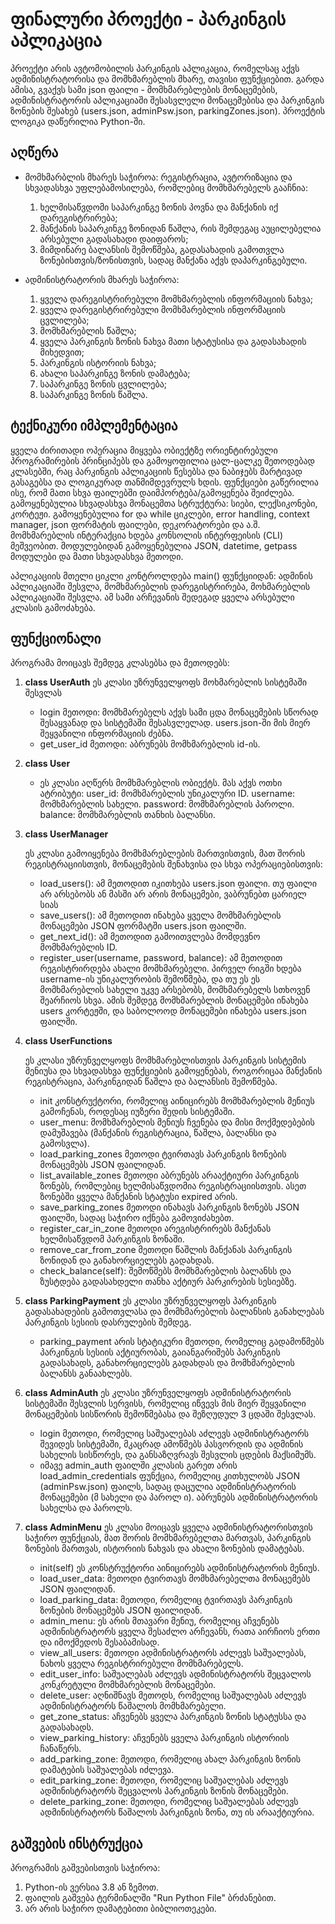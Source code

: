 # ფინალური პროექტი - პარკინგის აპლიკაცია

პროექტი არის ავტომობილის პარკინგის აპლიკაცია, რომელსაც აქვს ადმინისტრატორისა და მომხმარებლის მხარე, თავისი ფუნქციებით. გარდა ამისა, გვაქვს სამი json ფაილი - მომხმარებლების მონაცემების, ადმინისტრატორის აპლიკაციაში შესასვლელი მონაცემებისა და პარკინგის ზონების შესახებ (users.json, adminPsw.json, parkingZones.json). პროექტის ლოგიკა დაწერილია Python-ში.

## აღწერა

- მომხმარბლის მხარეს საჭიროა: რეგისტრაცია, ავტორიზაცია და სხვადასხვა უფლებამოსილება, რომლებიც მომხმარებელს გააჩნია:
    1. ხელმისაწვდომი საპარკინგე ზონის პოვნა და მანქანის იქ დარეგისტრირება;
    2. მანქანის საპარკინგე ზონიდან წაშლა, რის შემდეგაც აუცილებელია არსებული გადასახადი დაიფაროს;
    3. მიმდინარე ბალანსის შემოწმება, გადასახადის გამოთვლა ზონებისთვის/ზონისთვის, სადაც მანქანა აქვს დაპარკინგებული.

- ადმინისტრატორის მხარეს საჭიროა:
    1. ყველა დარეგისტრირებული მომხმარებლის ინფორმაციის ნახვა;
    2. ყველა დარეგისტრირებული მომხმარებლის ინფორმაციის ცვლილება;
    3. მომხმარებლის წაშლა;
    4. ყველა პარკინგის ზონის ნახვა მათი სტატუსისა და გადასახადის მიხედვით;
    5. პარკინგის ისტორიის ნახვა;
    6. ახალი საპარკინგე ზონის დამატება;
    7. საპარკინგე ზონის ცვლილება;
    8. საპარკინგე ზონის წაშლა.

## ტექნიკური იმპლემენტაცია

ყველა ძირითადი ოპერაცია მიყვება ობიექტზე ორიენტირებული პროგრამირების პრინციპებს და გამოყოფილია ცალ-ცალკე მეთოდებად კლასებში, რაც პარკინგის აპლიკაციის წესებსა და ნაბიჯებს მარტივად გასაგებსა და ლოგიკურად თანმიმდევრულს ხდის. ფუნქციები გაწერილია ისე, რომ მათი სხვა ფაილებში დაიმპორტება/გამოყენება შეიძლება. გამოყენებულია სხვადასხვა მონაცემთა სტრუქტურა: სიები, ლექსიკონები, კორტეჟი. გამოყენებულია for და while ციკლები, error handling, context manager, json ფორმატის ფაილები, დეკორატორები და ა.შ. მომხმარებლის ინტერაქცია ხდება კონსოლის ინტერფეისის (CLI) მეშვეობით. მოდულებიდან გამოყენებულია JSON, datetime, getpass მოდულები და მათი სხვადასხვა მეთოდი.

აპლიკაციის მთელი ციკლი კონტროლდება main() ფუნქციიდან: ადმინის აპლიკაციაში შესვლა, მომხმარებლის დარეგისტრირება, მოხმარებლის აპლიკაციაში შესვლა. ამ სამი არჩევანის შედეგად ყველა არსებული კლასის გამოძახება.

## ფუნქციონალი

პროგრამა მოიცავს შემდეგ კლასებსა და მეთოდებს:

1. **class UserAuth**
    ეს კლასი უზრუნველყოფს მოხმარებლის სისტემაში შესვლას

    - login მეთოდი: მომხმარებელს აქვს სამი ცდა მონაცემების სწორად შესაყვანად და სისტემაში შესასვლელად. users.json-ში მის მიერ შეყვანილი ინფორმაციის ძებნა.
    - get_user_id მეთოდი: აბრუნებს მომხმარებლის id-ის.

2. **class User**
    - ეს კლასი აღწერს მომხმარებლის ობიექტს. მას აქვს ოთხი ატრიბუტი:
    user_id: მომხმარებლის უნიკალური ID.
    username: მომხმარებლის სახელი.
    password: მომხმარებლის პაროლი.
    balance: მომხმარებლის თანხის ბალანსი.

3. **class UserManager**

    ეს კლასი გამოიყენება მომხმარებლების მართვისთვის, მათ შორის რეგისტრაციისთვის, მონაცემების შენახვისა და სხვა ოპერაციებისთვის:

    - load_users(): ამ მეთოდით იკითხება users.json ფაილი. თუ ფაილი არ არსებობს ან მასში არ არის მონაცემები, ვაბრუნებთ ცარიელ სიას
    - save_users(): ამ მეთოდით ინახება ყველა მომხმარებლის მონაცემები JSON ფორმატში users.json ფაილში.
    - get_next_id(): ამ მეთოდით გამოითვლება მომდევნო მომხმარებლის ID.
    - register_user(username, password, balance): ამ მეთოდით რეგისტრირდება ახალი მომხმარებელი. პირველ რიგში ხდება username-ის უნიკალურობის შემოწმება, და თუ ეს ეს მომხმარებლის სახელი უკვე არსებობს, მომხმარებელს სთხოვენ შეარჩიოს სხვა. ამის შემდეგ მომხმარებლის მონაცემები ინახება users კორტეჟში, და საბოლოოდ მონაცემები ინახება users.json ფაილში.

4. **class UserFunctions**

    ეს კლასი უზრუნველყოფს მომხმარებლისთვის პარკინგის სისტემის მენიუსა და სხვადასხვა ფუნქციების გამოყენებას, როგორიცაა მანქანის რეგისტრაცია, პარკინგიდან წაშლა და ბალანსის შემოწმება.

    - init კონსტრუქტორი, რომელიც აინიცირებს მომხმარებლის მენიუს გამოჩენას, როდესაც იუზერი შედის სისტემაში.
    - user_menu: მომხმარებლის მენიუს ჩვენება და მისი მოქმედებების დამუშავება (მანქანის რეგისტრაცია, წაშლა, ბალანსი და გამოსვლა).
    - load_parking_zones მეთოდი ტვირთავს პარკინგის ზონების მონაცემებს JSON ფაილიდან.
    - list_available_zones მეთოდი აბრუნებს არააქტიური პარკინგის ზონებს, რომლებიც ხელმისაწვდომია რეგისტრაციისთვის. ასეთ ზონებში ყველა მანქანის სტატუსი expired არის.
    - save_parking_zones მეთოდი ინახავს პარკინგის ზონებს JSON ფაილში, სადაც საჭირო იქნება გამოვიძახებთ.
    - register_car_in_zone მეთოდი არეგისტრირებს მანქანას ხელმისაწვდომ პარკინგის ზონაში.
    - remove_car_from_zone მეთოდი წაშლის მანქანას პარკინგის ზონიდან და განახორციელებს გადახდას.
    - check_balance(self): შემოწმებს მომხმარებლის ბალანსს და ზუსტდება გადასახდელი თანხა აქტიურ პარკირების სესიებზე.

5. **class ParkingPayment**
    ეს კლასი უზრუნველყოფს პარკინგის გადასახადების გამოთვლასა და მომხმარებლის ბალანსის განახლებას პარკინგის სესიის დასრულების შემდეგ.

    - parking_payment არის სტატიკური მეთოდი, რომელიც გადამოწმებს პარკინგის სესიის აქტიურობას, გაიანგარიშებს პარკინგის გადასახადს, განახორციელებს გადახდას და მომხმარებლის ბალანსს განაახლებს.

6. **class AdminAuth**
    ეს კლასი უზრუნველყოფს ადმინისტრატორის სისტემაში შესვლის სერვისს, რომელიც იწვევს მის მიერ შეყვანილი მონაცემების სისწორის შემოწმებასა და შეზღუდულ 3 ცდაში შესვლას.

    - login მეთოდი, რომელიც საშუალებას აძლევს ადმინისტრატორს შევიდეს სისტემაში, მკაცრად ამოწმებს პასვორდის და ადმინის სახელის სისწორეს, და განსაზღვრავს შესვლის ცდების მაქსიმუმს.
    - იმავე admin_auth ფაილში კლასის გარეთ არის load_admin_credentials ფუნქცია, რომელიც კითხულობს JSON (adminPsw.json) ფაილს, სადაც დაცულია ადმინისტრატორის მონაცემები (მ სახელი და პაროლ ი). აბრუნებს ადმინისტრატორის სახელსა და პაროლს.

7. **class AdminMenu**
    ეს კლასი მოიცავს ყველა ადმინისტრატორისთვის საჭირო ფუნქციას, მათ შორის მომხმარებელთა მართვას, პარკინგის ზონების მართვას, ისტორიის ნახვას და ახალი ზონების დამატებას.

    - init(self) ეს კონსტრუქტორი აინიცირებს ადმინისტრატორის მენიუს.
    - load_user_data: მეთოდი ტვირთავს მომხმარებელთა მონაცემებს JSON ფაილიდან.
    - load_parking_data: მეთოდი, რომელიც ტვირთავს პარკინგის ზონების მონაცემებს JSON ფაილიდან.
    - admin_menu: ეს არის მთავარი მენიუ, რომელიც აჩვენებს ადმინისტრატორს ყველა შესაძლო არჩევანს, რათა აირჩიოს ერთი და იმოქმედოს შესაბამისად.
    - view_all_users: მეთოდი ადმინისტრატორს აძლევს საშუალებას, ნახოს ყველა რეგისტრირებული მომხმარებელს.
    - edit_user_info: საშუალებას აძლევს ადმინისტრატორს შეცვალოს კონკრეტული მომხმარებლის მონაცემები.
    - delete_user: აღნიშნავს მეთოდს, რომელიც საშუალებას აძლევს ადმინისტრატორს წაშალოს მომხმარებელი.
    - get_zone_status: აჩვენებს ყველა პარკინგის ზონის სტატუსსა და გადასახადს.
    - view_parking_history: აჩვენებს ყველა პარკინგის ისტორიის ჩანაწერს.
    - add_parking_zone: მეთოდი, რომელიც ახალ პარკინგის ზონის დამატების საშუალებას იძლევა.
    - edit_parking_zone: მეთოდი, რომელიც საშუალებას აძლევს ადმინისტრატორს შეცვალოს პარკინგის ზონის მონაცემები.
    - delete_parking_zone: მეთოდი, რომელიც საშუალებას აძლევს ადმინისტრატორს წაშალოს პარკინგის ზონა, თუ ის არააქტიურია.

## გაშვების ინსტრუქცია

პროგრამის გაშვებისთვის საჭიროა:

1. Python-ის ვერსია 3.8 ან ზემოთ.
2. ფაილის გაშვება ტერმინალში "Run Python File" ბრძანებით.
3. არ არის საჭირო დამატებითი ბიბლიოთეკები.

